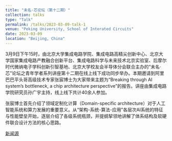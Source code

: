```yaml
---
title: "未名·芯论坛（第十二期）"
collection: talks
type: "Talk"
permalink: /talks/2023-03-09-talk-1
venue: "Peking University, School of Interated Circuits"
date: 2023-03-09
location: "Beijing, China"
---
```



3月9日下午15时，由北京大学集成电路学院、集成电路高精尖创新中心、北京大学国家集成电路产教融合创新平台、集成电路科学与未来技术北京实验室、后摩尔时代微纳电子学科创新引智基地、北京大学校友会半导体分会联合主办的“未名·芯”论坛之青年学者系列讲座第十二期在线上线下成功同步举办。本期邀请到阿里巴巴平头哥高级技术专家张宸博士为大家带来主题为“Breaking through AI system’s bottleneck, a chip architecture perspective”的报告。讲座由集成电路学院研究员孙广宇主持，线上线下共计40余人参加。

张宸博士首先介绍了领域定制化计算（Domain-specific architecture）对于人工智能系统和算力发展的重要意义。从“架构-系统-算法-应用”各层次AI系统的特征与性能壁垒开始，逐层介绍了各级系统瓶颈，并提纲挈领地讲解了体系结构及软硬件联合设计方法的核心思路。

[新闻源](https://ic.pku.edu.cn/xwdt/8b6fe51215ad43b996b1fc4d9245a23f.htm)
